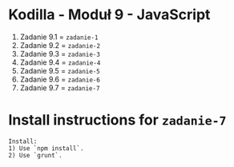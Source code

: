 # Kodilla - Moduł 9 - JavaScript

1) Zadanie 9.1 = `zadanie-1`
2) Zadanie 9.2 = `zadanie-2`
3) Zadanie 9.3 = `zadanie-3`
4) Zadanie 9.4 = `zadanie-4`
5) Zadanie 9.5 = `zadanie-5`
6) Zadanie 9.6 = `zadanie-6`
7) Zadanie 9.7 = `zadanie-7`

# Install instructions for `zadanie-7`
    Install:
    1) Use `npm install`.
    2) Use `grunt`.
